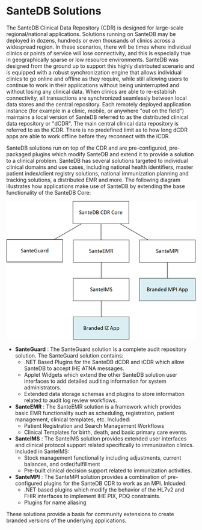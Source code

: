 # SanteDB Solutions

The SanteDB Clinical Data Repository (CDR) is designed for large-scale regional/national applications. Solutions running on SanteDB may be deployed in dozens, hundreds or even thousands of clinics across a widespread region. In these scenarios, there will be times where individual clinics or points of service will lose connectivity, and this is especially true in geographically sparse or low resource environments. SanteDB was designed from the ground up to support this highly distributed scenario and is equipped with a robust synchronization engine that allows individual clinics to go online and offline as they require, while still allowing users to continue to work in their applications without being uninterrupted and without losing any clinical data. When clinics are able to re-establish connectivity, all transactions are synchronized seamlessly between local data stores and the central repository. Each remotely deployed application instance (for example in a clinic, mobile, or anywhere "out on the field") maintains a local version of SanteDB referred to as the distributed clinical data repository or "dCDR". The main central clinical data repository is referred to as the iCDR. There is no predefined limit as to how long dCDR apps are able to work offline before they reconnect with the iCDR.    &#x20;

SanteDB solutions run on top of the CDR and are pre-configured, pre-packaged plugins which modify SanteDB and extend it to provide a solution to a clinical problem. SanteDB has several solutions targeted to individual clinical domains and use cases, including national health identifiers, master patient index/client registry solutions, national immunization planning and tracking solutions, a distributed EMR and more. The following diagram illustrates how applications make use of SanteDB by extending the base functionality of the SanteDB Core:&#x20;

![](<../.gitbook/assets/image (188).png>)

* **SanteGuard** : The SanteGuard solution is a complete audit repository solution. The SanteGuard solution contains:
  * .NET Based Plugins for the SanteDB dCDR and iCDR which allow SanteDB to accept IHE ATNA messages.
  * Applet Widgets which extend the other SanteDB solution user interfaces to add detailed auditing information for system administrators.
  * Extended data storage schemas and plugins to store information related to audit log review workflows.
* **SanteEMR** : The SanteEMR solution is a framework which provides basic EMR functionality such as scheduling, registration, patient management, clinical templates, etc. Included:
  * Patient Registration and Search Management Workflows
  * Clinical Templates for birth, death, and basic primary care events.
* **SanteIMS** : The SanteIMS solution provides extended user interfaces and clinical protocol support related specifically to immunizaiton clinics. Included in SanteIMS:
  * Stock management functionality including adjustments, current balances, and order/fulfillment
  * Pre-built clinical decision support related to immunization activities.
* **SanteMPI** : The SanteMPI solution provides a combination of pre-configured plugins for the SanteDB CDR to work as an MPI. Inlcuded:
  * .NET based plugins which modify the behavior of the HL7v2 and FHIR interfaces to implement IHE PIX, PDQ constraints.
  * Plugins for name aliasing&#x20;

These solutions provide a basis for community extensions to create branded versions of the underlying applications.
